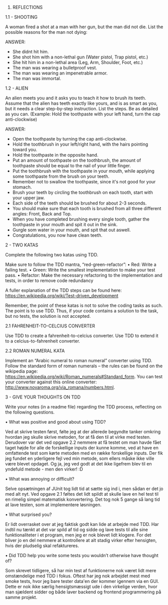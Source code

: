 1. REFLECTIONS

1.1 - SHOOTING

A woman fired a shot at a man with her gun, but the man did not die.
List the possible reasons for the man not dying:

ANSWER:
- She didnt hit him.
- She shot him with a non-lethal gun (Water pistol, Trap pistol, etc.)
- She hit him in a non-lethal area (Leg, Arm, Shoulder, Foot, etc.)
- The man was wearing a bulletproof vest.
- The man was wearing an impenetrable armor.
- The man was immortal.

1.2 - ALIEN

An alien meets you and it asks you to teach it how to brush its teeth.
Assume that the alien has teeth exactly like yours, and is as smart as you,
but it needs a clear step-by-step instruction. List the steps. Be as detailed as you can.
(Example: Hold the toothpaste with your left hand, turn the cap anti-clockwise)

ANSWER:
- Open the toothpaste by turning the cap anti-clockwise.
- Hold the toothbrush in your left/right hand, with the hairs pointing toward you.
- Hold the toothpaste in the opposite hand.
- Put an amount of toothpaste on the toothbrush, the amount of toothpaste should be equal to the nail
  of your little finger.
- Put the toothbrush with the toothpaste in your mouth, while applying some toothpaste from the brush
  on your teeth.
- Remember not to swallow the toothpaste, since it's not good for your stomach.
- Brush your teeth by circling the toothbrush on each tooth, start with your upper jaw.
- Each side of the teeth should be brushed for about 2-3 seconds.
- You should make sure that each tooth is brushed from all three different angles: Front, Back and Top.
- When you have completed brushing every single tooth, gather the toothpaste in your mouth and spit it
  out in the sink.
- Gurgle som water in your mouth, and spit that out aswell.
- Congratulations, you now have clean teeth.

2 - TWO KATAS

Complete the following two katas using TDD.

Make sure to follow the TDD mantra, “red-green-refactor”:
• Red: Write a failing test.
• Green: Write the smallest implementation to make your test pass.
• Refactor: Make the necessary refactoring to the implementation and tests,
in order to remove code redundancy

A fuller explanation of the TDD steps can be found here:
https://en.wikipedia.org/wiki/Test-driven_development

Remember, the point of these katas is not to solve the coding tasks as such. The point is to use TDD.
Thus, if your code contains a solution to the task, but no tests, the solution is not accepted.

2.1 FAHRENHEIT-TO-CELCIUS CONVERTER

Use TDD to create a fahrenheit-to-celcius converter.
Use TDD to extend it to a celcius-to-fahrenheit converter.

2.2 ROMAN NUMERAL KATA

Implement an “Arabic numeral to roman numeral” converter using TDD. Follow the
standard form of roman numerals – the rules can be found on the wikipedia page:
https://en.wikipedia.org/wiki/Roman_numerals#Standard_form.
You can test your converter against this online converter:
http://www.novaroma.org/via_romana/numbers.html.

3 - GIVE YOUR THOUGHTS ON TDD

Write your notes (in a readme file) regarding the TDD process, reflecting on the following questions.

• What was positive and good about using TDD?

Ved at skrive testen først, følte jeg at der allerede begyndte tanker omkring hvordan jeg skulle skrive
metoden, for at få den til at virke med testen.
Derudover var det ved opgave 2.2 nemmere at få testet om man havde fået taget højde for alle de
forskellige inputs der kunne komme, ved at have en omfattende test som kørte metoden med en række
forskellige inputs. Der fik jeg fundet en yderligere fejl ved min metode, som ellers måske ikke ville
være blevet opdaget.
Og ja, jeg ved godt at det ikke ligefrem blev til en yndefuld metode - men den virker! :D

• What was annoying or difficult?

Selve opsætningen af JUnit tog lidt tid at sætte sig ind i, men sådan er det jo med alt nyt.
Ved opgave 2.1 føltes det lidt spildt at skulle lave en hel test til en rimelig simpel matematisk
konvertering. Det tog nok 5 gange så lang tid at lave testen, som at implementere løsningen.

• What surprised you?

Er lidt overrasket over at jeg faktisk godt kan lide at arbejde med TDD. Har indtil nu tænkt at
det var spild af tid og sidde og lave tests til alle sine funktionaliteter i et program, men
jeg er nok blevet lidt klogere. For det bliver jo en del nemmere at kontrollere at alt stadig virker
efter hensigten, hvis der pludselig skal refaktureres.

• Did TDD help you write some tests you wouldn’t otherwise have thought of?

Som skrevet tidligere, så har min test af funktionerne nok været lidt mere omstændelige med TDD
i fokus. Oftest har jeg nok arbejdet mest med smoke tests, hvor jeg bare tester data'en der kommer
igennem via en GUI. Dette er nok ikke særlig hensigtsmæssigt ude i den virkelige verden, hvor man
sjældent sidder og både laver backend og frontend programmering på samme projekt.